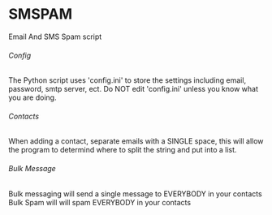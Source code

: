 # SMSPAM
Email And SMS Spam script
###### Config
The Python script uses 'config.ini' to store the settings including email, password, smtp server, ect.
Do NOT edit 'config.ini' unless you know what you are doing.
###### Contacts
When adding a contact, separate emails with a SINGLE space, this will allow the program to determind where to split the string and put into a list.
###### Bulk Message
Bulk messaging will send a single message to EVERYBODY in your contacts
Bulk Spam will will spam EVERYBODY in your contacts
